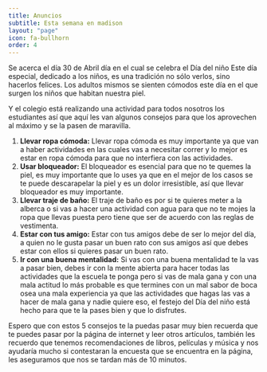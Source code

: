```yaml
---
title: Anuncios
subtitle: Esta semana en madison 
layout: "page"
icon: fa-bullhorn
order: 4
---
```


Se acerca el día 30 de Abril día en el cual se celebra el Día del niño Este día especial, dedicado a los niños, es una tradición no sólo verlos, sino hacerlos felices. Los adultos mismos se sienten cómodos este día en el que surgen los niños que habitan nuestra piel.

Y el colegio está realizando una actividad para todos nosotros los estudiantes así que aquí les van algunos consejos para que los aprovechen al máximo y se la pasen de maravilla.

1. **Llevar ropa cómoda:** Llevar ropa cómoda es muy importante ya que van a haber actividades en las cuales vas a necesitar correr y lo mejor es estar en ropa cómoda para que no interfiera con las actividades.
2. **Usar bloqueador:** El bloqueador es esencial para que no te quemes la piel, es muy importante que lo uses ya que en el mejor de los casos se te puede descarapelar la piel y es un dolor irresistible, así que llevar bloqueador es muy importante.
3. **Llevar traje de baño:** El traje de baño es por si te quieres meter a la alberca o si vas a hacer una actividad con agua para que no te mojes la ropa que llevas puesta pero tiene que ser de acuerdo con las reglas de vestimenta.
4. **Estar con tus amigo:** Estar con tus amigos debe de ser lo mejor del día, a quien no le gusta pasar un buen rato con sus amigos así que debes estar con ellos si quieres pasar un buen rato.
5. **Ir con una buena mentalidad:** Si vas con una buena mentalidad te la vas a pasar bien, debes ir con la mente abierta para hacer todas las actividades que la escuela te ponga pero si vas de mala gana y con una mala actitud lo más probable es que termines con un mal sabor de boca osea una mala experiencia ya que las actividades que hagas las vas a hacer de mala gana y nadie quiere eso, el festejo del Día del niño está hecho para que te la pases bien y que lo disfrutes.

Espero que con estos 5 consejos te la puedas pasar muy bien recuerda que te puedes pasar por la página de internet y leer otros artículos, también les recuerdo que tenemos recomendaciones de libros, películas y música y nos ayudaría mucho si contestaran la encuesta que se encuentra en la página, les aseguramos que nos se tardan más de 10 minutos. 
